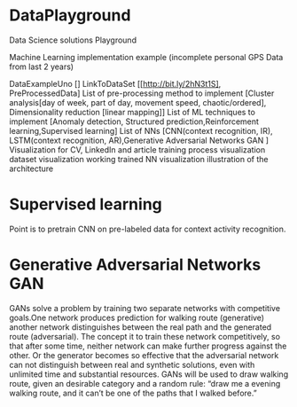 # DataPlayground
Data Science solutions Playground

Machine Learning implementation example (incomplete personal GPS Data from last 2 years)

DataExampleUno []
LinkToDataSet 
  [[http://bit.ly/2hN3t1S], PreProcessedData]
List of pre-processing method to implement 
  [Cluster analysis[day of week, part of day, movement speed, chaotic/ordered], Dimensionality reduction [linear mapping]]
List of ML techniques to implement 
  [Anomaly detection, Structured prediction,Reinforcement learning,Supervised learning]
List of NNs 
  [CNN(context recognition, IR), LSTM(context recognition, AR),Generative Adversarial Networks GAN ]
Visualization for CV, LinkedIn and article 
training process visualization
dataset visualization
working trained NN visualization
illustration of the architecture





# Supervised learning 
Point is to pretrain CNN on pre-labeled data for context activity recognition.

# Generative Adversarial Networks GAN
GANs solve a problem by training two separate networks with competitive goals.One network produces prediction for walking route  (generative) another network distinguishes between the real path and the generated route (adversarial).
The concept it to train these network competitively, so that after some time, neither network can make further progress against the other. Or the generator becomes so effective that the adversarial network can not distinguish between real and synthetic solutions, even with unlimited time and substantial resources.
GANs will be used to draw walking route, given an desirable category and a random rule:
“draw me a evening walking route, and it can’t be one of the paths that I walked before.”
